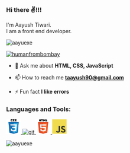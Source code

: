 ### Hi there ✌️!!!
I'm Aayush Tiwari. <br>
I am a front end developer.

<p align="left"> <img src="https://komarev.com/ghpvc/?username=aayuexe&label=Profile%20views&color=0e75b6&style=flat" alt="aayuexe" /> </p>

<p align="left"> <a href="https://twitter.com/humanfrombombay" target="blank"><img src="https://img.shields.io/twitter/follow/humanfrombombay?logo=twitter&style=for-the-badge" alt="humanfrombombay" /></a> </p>

- 💬 Ask me about **HTML, CSS, JavaScript**

- 📫 How to reach me **taayush90@gmail.com**

- ⚡ Fun fact **I like errors**


<h3 align="left">Languages and Tools:</h3>
<p align="left"> <a href="https://www.w3schools.com/css/" target="_blank"> <img src="https://raw.githubusercontent.com/devicons/devicon/master/icons/css3/css3-original-wordmark.svg" alt="css3" width="40" height="40"/> </a> <a href="https://git-scm.com/" target="_blank"> <img src="https://www.vectorlogo.zone/logos/git-scm/git-scm-icon.svg" alt="git" width="40" height="40"/> </a> <a href="https://www.w3.org/html/" target="_blank"> <img src="https://raw.githubusercontent.com/devicons/devicon/master/icons/html5/html5-original-wordmark.svg" alt="html5" width="40" height="40"/> </a> <a href="https://developer.mozilla.org/en-US/docs/Web/JavaScript" target="_blank"> <img src="https://raw.githubusercontent.com/devicons/devicon/master/icons/javascript/javascript-original.svg" alt="javascript" width="40" height="40"/> </a> </p>

<p><img align="left" src="https://github-readme-stats.vercel.app/api?username=aayuexe&show_icons=true&theme=react" alt="aayuexe" /></p>



<!---
aayuexe/aayuexe is a ✨ special ✨ repository because its `README.md` (this file) appears on your GitHub profile.
You can click the Preview link to take a look at your changes.
--->
